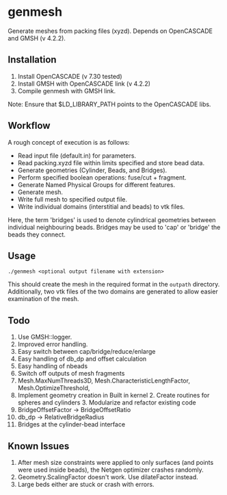 # genmesh

Generate meshes from packing files (xyzd). Depends on OpenCASCADE and GMSH (v 4.2.2). 

## Installation

1. Install OpenCASCADE (v 7.30 tested)
2. Install GMSH with OpenCASCADE link (v 4.2.2)
3. Compile genmesh with GMSH link.

Note: Ensure that \$LD_LIBRARY_PATH points to the OpenCASCADE libs.

## Workflow

A rough concept of execution is as follows:

- Read input file (default.in) for parameters.
- Read packing.xyzd file within limits specified and store bead data.
- Generate geometries (Cylinder, Beads, and Bridges).
- Perform specified boolean operations: fuse/cut + fragment.
- Generate Named Physical Groups for different features.
- Generate mesh.
- Write full mesh to specified output file. 
- Write individual domains (interstitial and beads) to vtk files. 

Here, the term 'bridges' is used to denote cylindrical geometries between individual neighbouring beads. Bridges may be used to 'cap' or 'bridge' the beads they connect. 

## Usage

``` 
./genmesh <optional output filename with extension> 
```

This should create the mesh in the required format in the `outpath` directory. Additionally, two vtk files of the two domains are generated to allow easier examination of the mesh. 

## Todo

1. Use GMSH::logger.
2. Improved error handling.
3. Easy switch between cap/bridge/reduce/enlarge
4. Easy handling of db_dp and offset calculation
5. Easy handling of nbeads
6. Switch off outputs of mesh fragments
7. Mesh.MaxNumThreads3D, Mesh.CharacteristicLengthFactor, Mesh.OptimizeThreshold, 
8. Implement geometry creation in Built in kernel 
    2. Create routines for spheres and cylinders
    3. Modularize and refactor existing code
9. BridgeOffsetFactor -> BridgeOffsetRatio 
10. db_dp -> RelativeBridgeRadius
11. Bridges at the cylinder-bead interface

## Known Issues
1. After mesh size constraints were applied to only surfaces (and points were used inside beads), the Netgen optimizer crashes randomly.
2. Geometry.ScalingFactor doesn't work. Use dilateFactor instead.
3. Large beds either are stuck or crash with errors.


